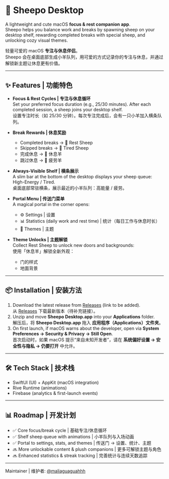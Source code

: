 # 🐑 Sheepo Desktop

A lightweight and cute macOS **focus & rest companion app**.  
Sheepo helps you balance work and breaks by spawning sheep on your desktop shelf, rewarding completed breaks with special sheep, and unlocking cozy visual themes.  

轻量可爱的 macOS **专注与休息伴侣**。  
Sheepo 会在桌面底部生成小羊队列，用可爱的方式记录你的专注与休息，并通过解锁新主题让休息更有价值。  

---

## ✨ Features | 功能特色

- **Focus & Rest Cycles | 专注与休息循环**  
  Set your preferred focus duration (e.g., 25/30 minutes). After each completed session, a sheep joins your desktop shelf.  
  设置专注时长（如 25/30 分钟）。每次专注完成后，会有一只小羊加入横条队列。  

- **Break Rewards | 休息奖励**  
  - Completed breaks → 🐑 Rest Sheep  
  - Skipped breaks → 🐑 Tired Sheep  
  - 完成休息 → 🐑 休息羊  
  - 跳过休息 → 🐑 疲劳羊  

- **Always-Visible Shelf | 横条展示**  
  A slim bar at the bottom of the desktop displays your sheep queue: High-Energy / Tired.  
  桌面底部常驻横条，展示最近的小羊队列：高能量 / 疲劳。  

- **Portal Menu | 传送门菜单**  
  A magical portal in the corner opens:  
  - ⚙️ Settings | 设置  
  - 📊 Statistics (daily work and rest time) | 统计（每日工作与休息时长）  
  - 🎨 Themes | 主题  

- **Theme Unlocks | 主题解锁**  
  Collect Rest Sheep to unlock new doors and backgrounds:  
  使用「休息羊」解锁全新外观：  
  - 门的样式
  - 地面背景

---

## 📦 Installation | 安装方法

1. Download the latest release from [Releases](#) (link to be added).  
   从 [Releases](#) 下载最新版本（待补充链接）。  
2. Unzip and move **Sheepo Desktop.app** into your **Applications** folder.  
   解压后，将 **Sheepo Desktop.app** 拖入 **应用程序（Applications）文件夹**。  
3. On first launch, if macOS warns about the developer, open via **System Preferences → Security & Privacy → Still Open**.  
   首次启动时，如果 macOS 提示“来自未知开发者”，请在 **系统偏好设置 → 安全性与隐私 → 仍要打开** 中允许。  

---

## 🛠 Tech Stack | 技术栈

- SwiftUI (UI) + AppKit (macOS integration)  
- Rive Runtime (animations)  
- Firebase (analytics & first-launch events)  

---

## 📊 Roadmap | 开发计划

- ✅ Core focus/break cycle | 基础专注/休息循环  
- ✅ Shelf sheep queue with animations | 小羊队列与入场动画  
- ✅ Portal to settings, stats, and themes | 传送门 → 设置、统计、主题  
- 🔜 More unlockable content & plush companions | 更多可解锁主题与角色  
- 🔜 Enhanced statistics & streak tracking | 完善统计与连续天数追踪  

---

Maintainer | 维护者: [@maliaguaguahhh](https://github.com/maliaguaguahhh)  
